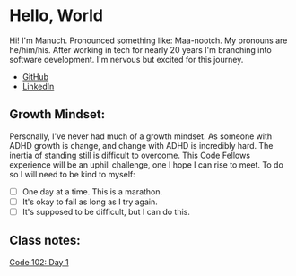 # Hello, World

Hi! I'm Manuch. Pronounced something like: Maa-nootch. My pronouns are he/him/his. After working in tech for nearly 20 years I'm branching into software development. I'm nervous but excited for this journey.
- [GitHub](https://github.com/mcsadri/)
- [LinkedIn](https://www.linkedin.com/in/manuch-sadri-3268743)

## Growth Mindset:
Personally, I've never had much of a growth mindset. As someone with ADHD growth is change, and change with ADHD is incredibly hard. The inertia of standing still is difficult to overcome. This Code Fellows experience will be an uphill challenge, one I hope I can rise to meet. To do so I will need to be kind to myself:
- [ ] One day at a time. This is a marathon.
- [ ] It's okay to fail as long as I try again.
- [ ] It's supposed to be difficult, but I can do this.

## Class notes:
[Code 102: Day 1](https://github.com/mcsadri/Reading-Notes/blob/8dc591d26809cfc507872702865d8d99b796736c/markdown.md)
